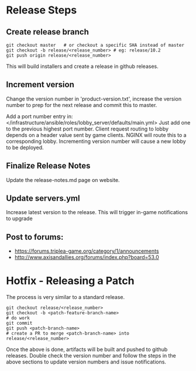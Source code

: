 # Release Steps

## Create release branch

```
git checkout master   # or checkout a specific SHA instead of master
git checkout -b release/<release_number> # eg: release/10.2
git push origin release/<release_number>
```

This will build installers and create a release in github releases.

## Increment version

Change the version number in 'product-version.txt', increase the version number
to prep for the next release and commit this to master.

Add a port number entry in: </infrastructure/ansible/roles/lobby_server/defaults/main.yml>
Just add one to the previous highest port number.
Client request routing to lobby depends on a header value sent by game clients.
NGINX will route this to a corresponding lobby.
Incrementing version number will cause a new lobby to be deployed.

## Finalize Release Notes

Update the release-notes.md page on website.

## Update servers.yml

Increase latest version to the release. This will trigger in-game
notifications to upgrade

## Post to forums:

  - https://forums.triplea-game.org/category/1/announcements
  - http://www.axisandallies.org/forums/index.php?board=53.0

# Hotfix - Releasing a Patch

The process is very similar to a standard release.

```
git checkout release/<release_number>
git checkout -b <patch-feature-branch-name>
# do work
git commit
git push <patch-branch-name>
# create a PR to merge <patch-branch-name> into release/<release_number>
```

Once the above is done, artifacts will be built and pushed to github releases.
Double check the version number and follow the steps in the above sections
to update version numbers and issue notifications.

